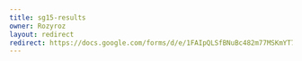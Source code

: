 ```yaml
---
title: sg15-results
owner: Rozyroz
layout: redirect
redirect: https://docs.google.com/forms/d/e/1FAIpQLSfBNuBc482m77MSKmYT7TJ9vnGGXjbjK1PTBGIibdDn2rIc3Q/viewform
---
```


